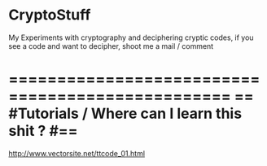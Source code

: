 # CryptoStuff
My Experiments with cryptography and deciphering cryptic codes, if you see a code and want to decipher, shoot me a mail / comment 

=================================================
== #Tutorials / Where can I learn this shit ? #==
=================================================
http://www.vectorsite.net/ttcode_01.html

